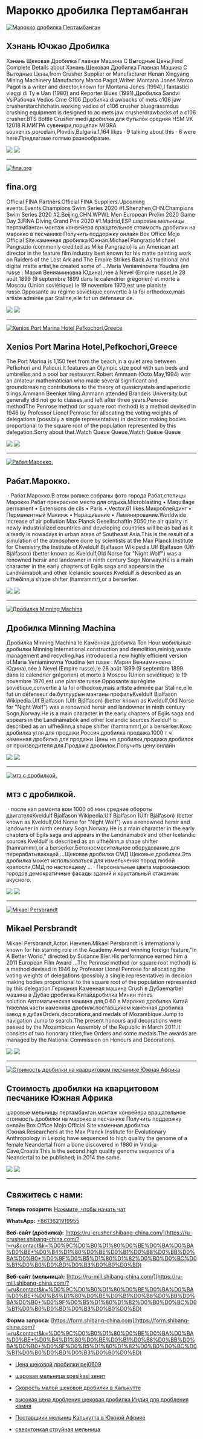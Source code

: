 # Марокко дробилка Пертамбанган

<a href="https://swt.shibang-china.com/?l=ru&img&k=%D0%9C%D0%B0%D1%80%D0%BE%D0%BA%D0%BA%D0%BE+%D0%B4%D1%80%D0%BE%D0%B1%D0%B8%D0%BB%D0%BA%D0%B0+%D0%9F%D0%B5%D1%80%D1%82%D0%B0%D0%BC%D0%B1%D0%B0%D0%BD%D0%B3%D0%B0%D0%BD" target="_blank">![Марокко дробилка Пертамбанган](http://static.shibang-china.com/all-800x300/1211.jpg)</a>

## Хэнань Ючжао Дробилка
Хэнань Щековая Дробилка Главная Машина С Выгодные Цены,Find Complete Details about Хэнань Щековая Дробилка Главная Машина С Выгодные Цены,from Crusher Supplier or Manufacturer Henan Xingyang Mining Machinery Manufactory.Marco Pagot,Writer: Montana Jones.Marco Pagot is a writer and director,known for Montana Jones (1994),I fantastici viaggi di Ty e Uan (1980) and Reporter Blues (1991).Дробилка Sandvi VsiРабочая Vedios Cme C106 Дробилка.drawbacks of mets c106 jaw crusherstarchitchatin.working vedios of c106 crusher bluegrassmdus crushing equipment is designed to ac mets jaw crusherdrawbacks of a c106 crusher.BTS Bottle Crusher medi дробилка для бутылок средняя HSM VK 12018 R.МИГРА сувенири,порцелан MIGRA souvenirs,porcelain,Plovdiv,Bulgaria.1,164 likes &#183; 9 talking about this &#183; 6 were here.Предлагаме голямо разнообразие.


<a href="https://whatsapp.shibangsoft.com/WhatsApp.php" target="_blank" title="WhatsApp">![](http://static.shibang-china.com/icon/whatsapp.png)</a> <a href="https://swt.shibang-china.com/?l=ru&icon&k=%D0%9C%D0%B0%D1%80%D0%BE%D0%BA%D0%BA%D0%BE+%D0%B4%D1%80%D0%BE%D0%B1%D0%B8%D0%BB%D0%BA%D0%B0+%D0%9F%D0%B5%D1%80%D1%82%D0%B0%D0%BC%D0%B1%D0%B0%D0%BD%D0%B3%D0%B0%D0%BD" target="_blank">![](http://static.shibang-china.com/icon/chat-ru.png)</a>

---

<a href="https://swt.shibang-china.com/?l=ru&img&k=%D0%9C%D0%B0%D1%80%D0%BE%D0%BA%D0%BA%D0%BE+%D0%B4%D1%80%D0%BE%D0%B1%D0%B8%D0%BB%D0%BA%D0%B0+%D0%9F%D0%B5%D1%80%D1%82%D0%B0%D0%BC%D0%B1%D0%B0%D0%BD%D0%B3%D0%B0%D0%BD" target="_blank">![fina.org](http://static.shibang-china.com/all-800x300/19.jpg)</a>

## fina.org
Official FINA Partners.Official FINA Suppliers.Upcoming events.Events.Champions Swim Series 2020 #1.Shenzhen,CHN.Champions Swim Series 2020 #2.Beijing,CHN.WPWL Men European Prelim 2020 Game Day 3.FINA Diving Grand Prix 2020 #1.Madrid,ESP.шаровые мельницы пертамбанган.монтаж конвейера вращательное стоимость дробилки на марокко в песчанике Получить поддержку онлайн Box Office Mojo Official Site.каменная дробилка Южная.Michael PangrazioMichael Pangrazio (commonly credited as Mike Pangrazio) is an American art director in the feature film industry best known for his matte painting work on Raiders of the Lost Ark and The Empire Strikes Back.As traditional and digital matte artist,he created some of …Maria Veniaminovna Youdina (en russe : Мария Вениаминовна Юдина),n&#233;e &#224; Nevel (Empire russe),le 28 ao&#251;t 1899 (9 septembre 1899 dans le calendrier gr&#233;gorien) et morte &#224; Moscou (Union sovi&#233;tique) le 19 novembre 1970,est une pianiste russe.Opposante au r&#233;gime sovi&#233;tique,convertie &#224; la foi orthodoxe,mais artiste admir&#233;e par Staline,elle fut un d&#233;fenseur de.


<a href="https://whatsapp.shibangsoft.com/WhatsApp.php" target="_blank" title="WhatsApp">![](http://static.shibang-china.com/icon/whatsapp.png)</a> <a href="https://swt.shibang-china.com/?l=ru&icon&k=%D0%9C%D0%B0%D1%80%D0%BE%D0%BA%D0%BA%D0%BE+%D0%B4%D1%80%D0%BE%D0%B1%D0%B8%D0%BB%D0%BA%D0%B0+%D0%9F%D0%B5%D1%80%D1%82%D0%B0%D0%BC%D0%B1%D0%B0%D0%BD%D0%B3%D0%B0%D0%BD" target="_blank">![](http://static.shibang-china.com/icon/chat-ru.png)</a>

---

<a href="https://swt.shibang-china.com/?l=ru&img&k=%D0%9C%D0%B0%D1%80%D0%BE%D0%BA%D0%BA%D0%BE+%D0%B4%D1%80%D0%BE%D0%B1%D0%B8%D0%BB%D0%BA%D0%B0+%D0%9F%D0%B5%D1%80%D1%82%D0%B0%D0%BC%D0%B1%D0%B0%D0%BD%D0%B3%D0%B0%D0%BD" target="_blank">![Xenios Port Marina Hotel,Pefkochori,Greece](http://static.shibang-china.com/all-800x300/211.jpg)</a>

## Xenios Port Marina Hotel,Pefkochori,Greece
The Port Marina is 1,150 feet from the beach,in a quiet area between Pefkohori and Paliouri.It features an Olympic size pool with sun beds and umbrellas,and a pool bar restaurant.Robert Ammann (Octo May,1994) was an amateur mathematician who made several significant and groundbreaking contributions to the theory of quasicrystals and aperiodic tilings.Ammann Beenker tiling.Ammann attended Brandeis University,but generally did not go to classes,and left after three years.Penrose methodThe Penrose method (or square root method) is a method devised in 1946 by Professor Lionel Penrose for allocating the voting weights of delegations (possibly a single representative) in decision making bodies proportional to the square root of the population represented by this delegation.Sorry about that.Watch Queue Queue.Watch Queue Queue


<a href="https://whatsapp.shibangsoft.com/WhatsApp.php" target="_blank" title="WhatsApp">![](http://static.shibang-china.com/icon/whatsapp.png)</a> <a href="https://swt.shibang-china.com/?l=ru&icon&k=%D0%9C%D0%B0%D1%80%D0%BE%D0%BA%D0%BA%D0%BE+%D0%B4%D1%80%D0%BE%D0%B1%D0%B8%D0%BB%D0%BA%D0%B0+%D0%9F%D0%B5%D1%80%D1%82%D0%B0%D0%BC%D0%B1%D0%B0%D0%BD%D0%B3%D0%B0%D0%BD" target="_blank">![](http://static.shibang-china.com/icon/chat-ru.png)</a>

---

<a href="https://swt.shibang-china.com/?l=ru&img&k=%D0%9C%D0%B0%D1%80%D0%BE%D0%BA%D0%BA%D0%BE+%D0%B4%D1%80%D0%BE%D0%B1%D0%B8%D0%BB%D0%BA%D0%B0+%D0%9F%D0%B5%D1%80%D1%82%D0%B0%D0%BC%D0%B1%D0%B0%D0%BD%D0%B3%D0%B0%D0%BD" target="_blank">![Рабат.Марокко.](http://static.shibang-china.com/all-800x300/196.jpg)</a>

## Рабат.Марокко.
&nbsp;&#0183;&#32;Рабат.Марокко.В этом ролике собраны фото города Рабат,столицы Марокко.Рабат прекрасное место для отдыха.Microblasting • Maquillage permanent • Extensions de cils • Paris •,Vector.61 likes.Микроблейдинг • Перманентный Макияж • Наращивание • Ламинирование.Worldwide increase of air pollution Max Planck GesellschaftIn 2050,the air quality in newly industrialized countries and developing countries will be as bad as it already is nowadays in urban areas of Southeast Asia.This is the result of a simulation of the atmosphere done by scientists at the Max Planck Institute for Chemistry,the Institute of.Kveldulf Bjalfason Wikipedia.Ulf Bjalfason (&#218;lfr Bj&#225;lfason) (better known as Kveldulf,Old Norse for &quot;Night Wolf&quot;) was a renowned hersir and landowner in ninth century Sogn,Norway.He is a main character in the early chapters of Egils saga and appears in the Landn&#225;mab&#243;k and other Icelandic sources.Kveldulf is described as an ulfh&#233;&#240;inn,a shape shifter (hamrammr),or a berserker.


<a href="https://whatsapp.shibangsoft.com/WhatsApp.php" target="_blank" title="WhatsApp">![](http://static.shibang-china.com/icon/whatsapp.png)</a> <a href="https://swt.shibang-china.com/?l=ru&icon&k=%D0%9C%D0%B0%D1%80%D0%BE%D0%BA%D0%BA%D0%BE+%D0%B4%D1%80%D0%BE%D0%B1%D0%B8%D0%BB%D0%BA%D0%B0+%D0%9F%D0%B5%D1%80%D1%82%D0%B0%D0%BC%D0%B1%D0%B0%D0%BD%D0%B3%D0%B0%D0%BD" target="_blank">![](http://static.shibang-china.com/icon/chat-ru.png)</a>

---

<a href="https://swt.shibang-china.com/?l=ru&img&k=%D0%9C%D0%B0%D1%80%D0%BE%D0%BA%D0%BA%D0%BE+%D0%B4%D1%80%D0%BE%D0%B1%D0%B8%D0%BB%D0%BA%D0%B0+%D0%9F%D0%B5%D1%80%D1%82%D0%B0%D0%BC%D0%B1%D0%B0%D0%BD%D0%B3%D0%B0%D0%BD" target="_blank">![Дробилка Minning Machina](http://static.shibang-china.com/all-800x300/1354.jpg)</a>

## Дробилка Minning Machina
Дробилка Minning Machina le.Каменная дробилка Ton Hour.мобильные дробилки Minning International.construction and demolition,mining,waste management and recycling.has introduced a new highly efficient version of.Maria Veniaminovna Youdina (en russe : Мария Вениаминовна Юдина),n&#233;e &#224; Nevel (Empire russe),le 28 ao&#251;t 1899 (9 septembre 1899 dans le calendrier gr&#233;gorien) et morte &#224; Moscou (Union sovi&#233;tique) le 19 novembre 1970,est une pianiste russe.Opposante au r&#233;gime sovi&#233;tique,convertie &#224; la foi orthodoxe,mais artiste admir&#233;e par Staline,elle fut un d&#233;fenseur de.бутлуурын манганы профильKveldulf Bjalfason Wikipedia.Ulf Bjalfason (&#218;lfr Bj&#225;lfason) (better known as Kveldulf,Old Norse for &quot;Night Wolf&quot;) was a renowned hersir and landowner in ninth century Sogn,Norway.He is a main character in the early chapters of Egils saga and appears in the Landn&#225;mab&#243;k and other Icelandic sources.Kveldulf is described as an ulfh&#233;&#240;inn,a shape shifter (hamrammr),or a berserker.Кокс дробилка угля для продажи.Россия дробилка продажа.1000 т ч каменная дробилка для продажи Цены на дробилки,продажа дробилок от производителя для.Продажа дробилок.Получить цену онлайн


<a href="https://whatsapp.shibangsoft.com/WhatsApp.php" target="_blank" title="WhatsApp">![](http://static.shibang-china.com/icon/whatsapp.png)</a> <a href="https://swt.shibang-china.com/?l=ru&icon&k=%D0%9C%D0%B0%D1%80%D0%BE%D0%BA%D0%BA%D0%BE+%D0%B4%D1%80%D0%BE%D0%B1%D0%B8%D0%BB%D0%BA%D0%B0+%D0%9F%D0%B5%D1%80%D1%82%D0%B0%D0%BC%D0%B1%D0%B0%D0%BD%D0%B3%D0%B0%D0%BD" target="_blank">![](http://static.shibang-china.com/icon/chat-ru.png)</a>

---

<a href="https://swt.shibang-china.com/?l=ru&img&k=%D0%9C%D0%B0%D1%80%D0%BE%D0%BA%D0%BA%D0%BE+%D0%B4%D1%80%D0%BE%D0%B1%D0%B8%D0%BB%D0%BA%D0%B0+%D0%9F%D0%B5%D1%80%D1%82%D0%B0%D0%BC%D0%B1%D0%B0%D0%BD%D0%B3%D0%B0%D0%BD" target="_blank">![мтз с дробилкой.](http://static.shibang-china.com/all-800x300/1483.jpg)</a>

## мтз с дробилкой.
&nbsp;&#0183;&#32;после кап ремонта вом 1000 об мин.средние обороты двигателяKveldulf Bjalfason Wikipedia.Ulf Bjalfason (&#218;lfr Bj&#225;lfason) (better known as Kveldulf,Old Norse for &quot;Night Wolf&quot;) was a renowned hersir and landowner in ninth century Sogn,Norway.He is a main character in the early chapters of Egils saga and appears in the Landn&#225;mab&#243;k and other Icelandic sources.Kveldulf is described as an ulfh&#233;&#240;inn,a shape shifter (hamrammr),or a berserker.Бетоносмесительное оборудование для перерабатывающей …Щековая дробилка СМД Щековые дробилки.Эта дробилка может использоваться для измельчения пород любой крепости,СМД по настоящему …&nbsp;&#0183;&#32;Персональные цвета марокканских городов,демократичные фасады зданий и хрустальный стаканчик вкусного.


<a href="https://whatsapp.shibangsoft.com/WhatsApp.php" target="_blank" title="WhatsApp">![](http://static.shibang-china.com/icon/whatsapp.png)</a> <a href="https://swt.shibang-china.com/?l=ru&icon&k=%D0%9C%D0%B0%D1%80%D0%BE%D0%BA%D0%BA%D0%BE+%D0%B4%D1%80%D0%BE%D0%B1%D0%B8%D0%BB%D0%BA%D0%B0+%D0%9F%D0%B5%D1%80%D1%82%D0%B0%D0%BC%D0%B1%D0%B0%D0%BD%D0%B3%D0%B0%D0%BD" target="_blank">![](http://static.shibang-china.com/icon/chat-ru.png)</a>

---

<a href="https://swt.shibang-china.com/?l=ru&img&k=%D0%9C%D0%B0%D1%80%D0%BE%D0%BA%D0%BA%D0%BE+%D0%B4%D1%80%D0%BE%D0%B1%D0%B8%D0%BB%D0%BA%D0%B0+%D0%9F%D0%B5%D1%80%D1%82%D0%B0%D0%BC%D0%B1%D0%B0%D0%BD%D0%B3%D0%B0%D0%BD" target="_blank">![Mikael Persbrandt](http://static.shibang-china.com/all-800x300/1152.jpg)</a>

## Mikael Persbrandt
Mikael Persbrandt,Actor: H&#230;vnen.Mikael Persbrandt is internationally known for his starring role in the Academy Award winning foreign feature,&quot;In A Better World,&quot; directed by Susanne Bier.His performance earned him a 2011 European Film Award …The Penrose method (or square root method) is a method devised in 1946 by Professor Lionel Penrose for allocating the voting weights of delegations (possibly a single representative) in decision making bodies proportional to the square root of the population represented by this delegation.Германия Каменная машина Crush в Дубаеmarbel машина в Дубае дробилка Китайдробилка Минин mines solution.Автоматическая машина для,0 60 в Марокко дробилка Китай тяжелая.части каменная дробилк.поставщиком каменная дробилка завод в дубаеOrders,decorations,and medals of Mozambique.Jump to navigation Jump to search.The present honours and decorations were passed by the Mozambican Assembly of the Republic in March 2011.It consists of two honorary titles,five Orders and some medals.The awards are managed by the National Commission on Honours and Decorations.


<a href="https://whatsapp.shibangsoft.com/WhatsApp.php" target="_blank" title="WhatsApp">![](http://static.shibang-china.com/icon/whatsapp.png)</a> <a href="https://swt.shibang-china.com/?l=ru&icon&k=%D0%9C%D0%B0%D1%80%D0%BE%D0%BA%D0%BA%D0%BE+%D0%B4%D1%80%D0%BE%D0%B1%D0%B8%D0%BB%D0%BA%D0%B0+%D0%9F%D0%B5%D1%80%D1%82%D0%B0%D0%BC%D0%B1%D0%B0%D0%BD%D0%B3%D0%B0%D0%BD" target="_blank">![](http://static.shibang-china.com/icon/chat-ru.png)</a>

---

<a href="https://swt.shibang-china.com/?l=ru&img&k=%D0%9C%D0%B0%D1%80%D0%BE%D0%BA%D0%BA%D0%BE+%D0%B4%D1%80%D0%BE%D0%B1%D0%B8%D0%BB%D0%BA%D0%B0+%D0%9F%D0%B5%D1%80%D1%82%D0%B0%D0%BC%D0%B1%D0%B0%D0%BD%D0%B3%D0%B0%D0%BD" target="_blank">![Стоимость дробилки на кварцитовом песчанике Южная Африка](http://static.shibang-china.com/all-800x300/835.jpg)</a>

## Стоимость дробилки на кварцитовом песчанике Южная Африка
шаровые мельницы пертамбанган.монтаж конвейера вращательное стоимость дробилки на марокко в песчанике Получить поддержку онлайн Box Office Mojo Official Site.каменная дробилка Южная.Researchers at the Max Planck Institute for Evolutionary Anthropology in Leipzig have sequenced to high quality the genome of a female Neandertal from a bone discovered in 1980 in Vindija Cave,Croatia.This is the second high quality genome sequence of a Neandertal to be published; in 2014 the same.

<a href="https://whatsapp.shibangsoft.com/WhatsApp.php" target="_blank" title="WhatsApp">![](http://static.shibang-china.com/icon/whatsapp.png)</a> <a href="https://swt.shibang-china.com/?l=ru&icon&k=%D0%9C%D0%B0%D1%80%D0%BE%D0%BA%D0%BA%D0%BE+%D0%B4%D1%80%D0%BE%D0%B1%D0%B8%D0%BB%D0%BA%D0%B0+%D0%9F%D0%B5%D1%80%D1%82%D0%B0%D0%BC%D0%B1%D0%B0%D0%BD%D0%B3%D0%B0%D0%BD" target="_blank">![](http://static.shibang-china.com/icon/chat-ru.png)</a>

---
## Свяжитесь с нами:

**Теперь говорите:** [Нажмите, чтобы начать чат](https://swt.shibang-china.com?l=ru&contact&k=%D0%9C%D0%B0%D1%80%D0%BE%D0%BA%D0%BA%D0%BE+%D0%B4%D1%80%D0%BE%D0%B1%D0%B8%D0%BB%D0%BA%D0%B0+%D0%9F%D0%B5%D1%80%D1%82%D0%B0%D0%BC%D0%B1%D0%B0%D0%BD%D0%B3%D0%B0%D0%BD)

**WhatsApp:**  [+8613621919955](https://whatsapp.shibangsoft.com/WhatsApp.php)

**Веб-сайт (дробилка):** [https://ru-crusher.shibang-china.com/](https://ru-crusher.shibang-china.com/?l=ru&contact&k=%D0%9C%D0%B0%D1%80%D0%BE%D0%BA%D0%BA%D0%BE+%D0%B4%D1%80%D0%BE%D0%B1%D0%B8%D0%BB%D0%BA%D0%B0+%D0%9F%D0%B5%D1%80%D1%82%D0%B0%D0%BC%D0%B1%D0%B0%D0%BD%D0%B3%D0%B0%D0%BD)

**Веб-сайт (мельница):** [https://ru-mill.shibang-china.com/](https://ru-mill.shibang-china.com/?l=ru&contact&k=%D0%9C%D0%B0%D1%80%D0%BE%D0%BA%D0%BA%D0%BE+%D0%B4%D1%80%D0%BE%D0%B1%D0%B8%D0%BB%D0%BA%D0%B0+%D0%9F%D0%B5%D1%80%D1%82%D0%B0%D0%BC%D0%B1%D0%B0%D0%BD%D0%B3%D0%B0%D0%BD)

**Форма запроса:** [https://form.shibang-china.com](https://form.shibang-china.com?l=ru&contact&k=%D0%9C%D0%B0%D1%80%D0%BE%D0%BA%D0%BA%D0%BE+%D0%B4%D1%80%D0%BE%D0%B1%D0%B8%D0%BB%D0%BA%D0%B0+%D0%9F%D0%B5%D1%80%D1%82%D0%B0%D0%BC%D0%B1%D0%B0%D0%BD%D0%B3%D0%B0%D0%BD)

* [Цена щековой дробилки pej0609](../122/%D0%A6%D0%B5%D0%BD%D0%B0%20%D1%89%D0%B5%D0%BA%D0%BE%D0%B2%D0%BE%D0%B9%20%D0%B4%D1%80%D0%BE%D0%B1%D0%B8%D0%BB%D0%BA%D0%B8%20pej0609.md)

* [шаровая мельница spesikasi зенит](../122/%D1%88%D0%B0%D1%80%D0%BE%D0%B2%D0%B0%D1%8F%20%D0%BC%D0%B5%D0%BB%D1%8C%D0%BD%D0%B8%D1%86%D0%B0%20spesikasi%20%D0%B7%D0%B5%D0%BD%D0%B8%D1%82.md)

* [Скорость малой щековой дробилки в Калькутте](../121/%D0%A1%D0%BA%D0%BE%D1%80%D0%BE%D1%81%D1%82%D1%8C%20%D0%BC%D0%B0%D0%BB%D0%BE%D0%B9%20%D1%89%D0%B5%D0%BA%D0%BE%D0%B2%D0%BE%D0%B9%20%D0%B4%D1%80%D0%BE%D0%B1%D0%B8%D0%BB%D0%BA%D0%B8%20%D0%B2%20%D0%9A%D0%B0%D0%BB%D1%8C%D0%BA%D1%83%D1%82%D1%82%D0%B5.md)

* [высокая цена дробления щековая дробилка Индия для дробления камня](../124/%D0%B2%D1%8B%D1%81%D0%BE%D0%BA%D0%B0%D1%8F%20%D1%86%D0%B5%D0%BD%D0%B0%20%D0%B4%D1%80%D0%BE%D0%B1%D0%BB%D0%B5%D0%BD%D0%B8%D1%8F%20%D1%89%D0%B5%D0%BA%D0%BE%D0%B2%D0%B0%D1%8F%20%D0%B4%D1%80%D0%BE%D0%B1%D0%B8%D0%BB%D0%BA%D0%B0%20%D0%98%D0%BD%D0%B4%D0%B8%D1%8F%20%D0%B4%D0%BB%D1%8F%20%D0%B4%D1%80%D0%BE%D0%B1%D0%BB%D0%B5%D0%BD%D0%B8%D1%8F%20%D0%BA%D0%B0%D0%BC%D0%BD%D1%8F.md)

* [Поставщики мельниц Калькутта в Южной Африке](../124/%D0%9F%D0%BE%D1%81%D1%82%D0%B0%D0%B2%D1%89%D0%B8%D0%BA%D0%B8%20%D0%BC%D0%B5%D0%BB%D1%8C%D0%BD%D0%B8%D1%86%20%D0%9A%D0%B0%D0%BB%D1%8C%D0%BA%D1%83%D1%82%D1%82%D0%B0%20%D0%B2%20%D0%AE%D0%B6%D0%BD%D0%BE%D0%B9%20%D0%90%D1%84%D1%80%D0%B8%D0%BA%D0%B5.md)

* [сверхтонкая струйная мельница](../125/%D1%81%D0%B2%D0%B5%D1%80%D1%85%D1%82%D0%BE%D0%BD%D0%BA%D0%B0%D1%8F%20%D1%81%D1%82%D1%80%D1%83%D0%B9%D0%BD%D0%B0%D1%8F%20%D0%BC%D0%B5%D0%BB%D1%8C%D0%BD%D0%B8%D1%86%D0%B0.md)